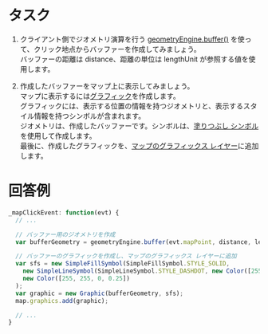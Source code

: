 # タスク

1. クライアント側でジオメトリ演算を行う <a href="https://developers.arcgis.com/javascript/3/jsapi/esri.geometry.geometryengine-amd.html#buffer" target="_blank">geometryEngine.buffer()</a> を使って、クリック地点からバッファーを作成してみましょう。  
バッファーの距離は distance、距離の単位は lengthUnit が参照する値を使用します。

2. 作成したバッファーをマップ上に表示してみましょう。  
マップに表示するには<a href="https://developers.arcgis.com/javascript/3/jsapi/graphic-amd.html">グラフィック</a>を作成します。  
グラフィックには、表示する位置の情報を持つジオメトリと、表示するスタイル情報を持つシンボルが含まれます。  
ジオメトリは、作成したバッファーです。シンボルは、<a href="https://developers.arcgis.com/javascript/3/jsapi/simplefillsymbol-amd.html" target="_blank">塗りつぶし シンボル</a>を使用して作成します。  
最後に、作成したグラフィックを、<a href="https://developers.arcgis.com/javascript/3/jsapi/map-amd.html#graphics" target="_blank">マップのグラフィックス レイヤー</a>に追加します。

# 回答例

```js
_mapClickEvent: function(evt) {
  // ...

  // バッファー用のジオメトリを作成
  var bufferGeometry = geometryEngine.buffer(evt.mapPoint, distance, lengthUnit);

  // バッファーのグラフィックを作成し、マップのグラフィックス レイヤーに追加
  var sfs = new SimpleFillSymbol(SimpleFillSymbol.STYLE_SOLID,
    new SimpleLineSymbol(SimpleLineSymbol.STYLE_DASHDOT, new Color([255, 0, 0]), 2),
    new Color([255, 255, 0, 0.25])
  );
  var graphic = new Graphic(bufferGeometry, sfs);
  map.graphics.add(graphic);

  // ...
}
```
